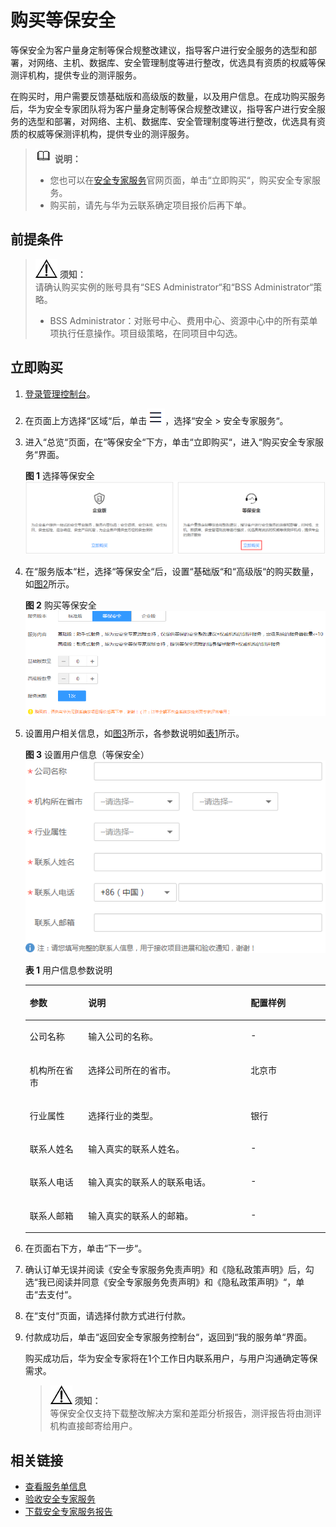 # 购买等保安全<a name="ses_01_0081"></a>

等保安全为客户量身定制等保合规整改建议，指导客户进行安全服务的选型和部署，对网络、主机、数据库、安全管理制度等进行整改，优选具有资质的权威等保测评机构，提供专业的测评服务。

在购买时，用户需要反馈基础版和高级版的数量，以及用户信息。在成功购买服务后，华为安全专家团队将为客户量身定制等保合规整改建议，指导客户进行安全服务的选型和部署，对网络、主机、数据库、安全管理制度等进行整改，优选具有资质的权威等保测评机构，提供专业的测评服务。

>![](public_sys-resources/icon-note.gif) **说明：**   
>-   您也可以在[安全专家服务](https://www.huaweicloud.com/product/ses.html)官网页面，单击“立即购买“，购买安全专家服务。  
>-   购买前，请先与华为云联系确定项目报价后再下单。  

## 前提条件<a name="zh-cn_topic_0115570354_section1741118183317"></a>

>![](public_sys-resources/icon-notice.gif) **须知：**   
>请确认购买实例的账号具有“SES Administrator“和“BSS Administrator“策略。  
>-   BSS Administrator：对账号中心、费用中心、资源中心中的所有菜单项执行任意操作。项目级策略，在同项目中勾选。  

## 立即购买<a name="zh-cn_topic_0115570354_section1933417191455"></a>

1.  [登录管理控制台](https://console.huaweicloud.com)。
2.  在页面上方选择“区域“后，单击![](figures/icon-服务列表小图标.png)，选择“安全  \>  安全专家服务“。
3.  进入“总览“页面，在“等保安全“下方，单击“立即购买“，进入“购买安全专家服务“界面。

    **图 1**  选择等保安全<a name="zh-cn_topic_0115570354_fig5504243315241"></a>  
    ![](figures/选择等保安全.png "选择等保安全")

4.  在“服务版本“栏，选择“等保安全“后，设置“基础版“和“高级版“的购买数量，如[图2](#zh-cn_topic_0115570354_fig462214533513)所示。

    **图 2**  购买等保安全<a name="zh-cn_topic_0115570354_fig462214533513"></a>  
    ![](figures/购买等保安全.png "购买等保安全")

5.  设置用户相关信息，如[图3](#zh-cn_topic_0115570354_fig1749620362443)所示，各参数说明如[表1](#table1915312284575)所示。

    **图 3**  设置用户信息（等保安全）<a name="zh-cn_topic_0115570354_fig1749620362443"></a>  
    ![](figures/设置用户信息（等保安全）.png "设置用户信息（等保安全）")

    **表 1**  用户信息参数说明

    <a name="table1915312284575"></a>
    <table><thead align="left"><tr id="row12160142855710"><th class="cellrowborder" valign="top" width="19.470000000000002%" id="mcps1.2.4.1.1"><p id="p5160128115714"><a name="p5160128115714"></a><a name="p5160128115714"></a>参数</p>
    </th>
    <th class="cellrowborder" valign="top" width="54.11%" id="mcps1.2.4.1.2"><p id="p11160928145717"><a name="p11160928145717"></a><a name="p11160928145717"></a>说明</p>
    </th>
    <th class="cellrowborder" valign="top" width="26.419999999999998%" id="mcps1.2.4.1.3"><p id="p11611428135717"><a name="p11611428135717"></a><a name="p11611428135717"></a>配置样例</p>
    </th>
    </tr>
    </thead>
    <tbody><tr id="row87301857151416"><td class="cellrowborder" valign="top" width="19.470000000000002%" headers="mcps1.2.4.1.1 "><p id="p473145720149"><a name="p473145720149"></a><a name="p473145720149"></a>公司名称</p>
    </td>
    <td class="cellrowborder" valign="top" width="54.11%" headers="mcps1.2.4.1.2 "><p id="p18731115718148"><a name="p18731115718148"></a><a name="p18731115718148"></a>输入公司的名称。</p>
    </td>
    <td class="cellrowborder" valign="top" width="26.419999999999998%" headers="mcps1.2.4.1.3 "><p id="p19731185761410"><a name="p19731185761410"></a><a name="p19731185761410"></a>-</p>
    </td>
    </tr>
    <tr id="row153818311151"><td class="cellrowborder" valign="top" width="19.470000000000002%" headers="mcps1.2.4.1.1 "><p id="p143813318155"><a name="p143813318155"></a><a name="p143813318155"></a>机构所在省市</p>
    </td>
    <td class="cellrowborder" valign="top" width="54.11%" headers="mcps1.2.4.1.2 "><p id="p5381143161512"><a name="p5381143161512"></a><a name="p5381143161512"></a>选择公司所在的省市。</p>
    </td>
    <td class="cellrowborder" valign="top" width="26.419999999999998%" headers="mcps1.2.4.1.3 "><p id="p73811731171511"><a name="p73811731171511"></a><a name="p73811731171511"></a>北京市</p>
    </td>
    </tr>
    <tr id="row66311448171517"><td class="cellrowborder" valign="top" width="19.470000000000002%" headers="mcps1.2.4.1.1 "><p id="p1463184816156"><a name="p1463184816156"></a><a name="p1463184816156"></a>行业属性</p>
    </td>
    <td class="cellrowborder" valign="top" width="54.11%" headers="mcps1.2.4.1.2 "><p id="p163112488152"><a name="p163112488152"></a><a name="p163112488152"></a>选择行业的类型。</p>
    </td>
    <td class="cellrowborder" valign="top" width="26.419999999999998%" headers="mcps1.2.4.1.3 "><p id="p19631164819157"><a name="p19631164819157"></a><a name="p19631164819157"></a>银行</p>
    </td>
    </tr>
    <tr id="row18439204191613"><td class="cellrowborder" valign="top" width="19.470000000000002%" headers="mcps1.2.4.1.1 "><p id="p243994141616"><a name="p243994141616"></a><a name="p243994141616"></a>联系人姓名</p>
    </td>
    <td class="cellrowborder" valign="top" width="54.11%" headers="mcps1.2.4.1.2 "><p id="p0439124171616"><a name="p0439124171616"></a><a name="p0439124171616"></a>输入真实的联系人姓名。</p>
    </td>
    <td class="cellrowborder" valign="top" width="26.419999999999998%" headers="mcps1.2.4.1.3 "><p id="p164391146169"><a name="p164391146169"></a><a name="p164391146169"></a>-</p>
    </td>
    </tr>
    <tr id="row155961137122513"><td class="cellrowborder" valign="top" width="19.470000000000002%" headers="mcps1.2.4.1.1 "><p id="p15961737182518"><a name="p15961737182518"></a><a name="p15961737182518"></a>联系人电话</p>
    </td>
    <td class="cellrowborder" valign="top" width="54.11%" headers="mcps1.2.4.1.2 "><p id="p175961837162518"><a name="p175961837162518"></a><a name="p175961837162518"></a>输入真实的联系人的联系电话。</p>
    </td>
    <td class="cellrowborder" valign="top" width="26.419999999999998%" headers="mcps1.2.4.1.3 "><p id="p1559617375257"><a name="p1559617375257"></a><a name="p1559617375257"></a>-</p>
    </td>
    </tr>
    <tr id="row17882145117427"><td class="cellrowborder" valign="top" width="19.470000000000002%" headers="mcps1.2.4.1.1 "><p id="p1288315517420"><a name="p1288315517420"></a><a name="p1288315517420"></a>联系人邮箱</p>
    </td>
    <td class="cellrowborder" valign="top" width="54.11%" headers="mcps1.2.4.1.2 "><p id="p78832516424"><a name="p78832516424"></a><a name="p78832516424"></a>输入真实的联系人的邮箱。</p>
    </td>
    <td class="cellrowborder" valign="top" width="26.419999999999998%" headers="mcps1.2.4.1.3 "><p id="p288395174211"><a name="p288395174211"></a><a name="p288395174211"></a>-</p>
    </td>
    </tr>
    </tbody>
    </table>

6.  在页面右下方，单击“下一步“。
7.  确认订单无误并阅读《安全专家服务免责声明》和《隐私政策声明》后，勾选“我已阅读并同意《安全专家服务免责声明》和《隐私政策声明》“，单击“去支付“。
8.  在“支付“页面，请选择付款方式进行付款。
9.  付款成功后，单击“返回安全专家服务控制台“，返回到“我的服务单“界面。

    购买成功后，华为安全专家将在1个工作日内联系用户，与用户沟通确定等保需求。

    >![](public_sys-resources/icon-notice.gif) **须知：**   
    >等保安全仅支持下载整改解决方案和差距分析报告，测评报告将由测评机构直接邮寄给用户。  


## 相关链接<a name="section623617517565"></a>

-   [查看服务单信息](查看服务单信息.md)
-   [验收安全专家服务](验收安全专家服务.md)
-   [下载安全专家服务报告](下载安全专家服务报告.md)

